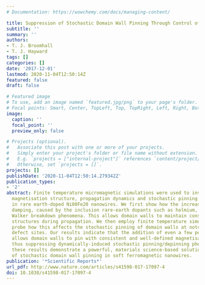 ```yaml
---
# Documentation: https://wowchemy.com/docs/managing-content/

title: Suppression of Stochastic Domain Wall Pinning Through Control of Gilbert Damping
subtitle: ''
summary: ''
authors:
- T. J. Broomhall
- T. J. Hayward
tags: []
categories: []
date: '2017-12-01'
lastmod: 2020-11-04T12:50:14Z
featured: false
draft: false

# Featured image
# To use, add an image named `featured.jpg/png` to your page's folder.
# Focal points: Smart, Center, TopLeft, Top, TopRight, Left, Right, BottomLeft, Bottom, BottomRight.
image:
  caption: ''
  focal_point: ''
  preview_only: false

# Projects (optional).
#   Associate this post with one or more of your projects.
#   Simply enter your project's folder or file name without extension.
#   E.g. `projects = ["internal-project"]` references `content/project/deep-learning/index.md`.
#   Otherwise, set `projects = []`.
projects: []
publishDate: '2020-11-04T12:50:14.279342Z'
publication_types:
- '2'
abstract: Finite temperature micromagnetic simulations were used to investigate the
  magnetisation structure, propagation dynamics and stochastic pinning of domain walls
  in rare earth-doped Ni80Fe20 nanowires. We first show how the increase of the Gilbert
  damping, caused by the inclusion rare-earth dopants such as holmium, acts to suppress
  Walker breakdown phenomena. This allows domain walls to maintain consistent magnetisation
  structures during propagation. We then employ finite temperature simulations to
  probe how this affects the stochastic pinning of domain walls at notch-shaped artificial
  defect sites. Our results indicate that the addition of even a few percent of holmium
  allows domain walls to pin with consistent and well-defined magnetisation configurations,
  thus suppressing dynamically-induced stochastic pinning/depinning phenomena. Together,
  these results demonstrate a powerful, materials science-based solution to the problems
  of stochastic domain wall pinning in soft ferromagnetic nanowires.
publication: '*Scientific Reports*'
url_pdf: http://www.nature.com/articles/s41598-017-17097-4
doi: 10.1038/s41598-017-17097-4
---
```

